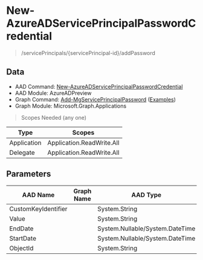 # New-AzureADServicePrincipalPasswordCredential

> /servicePrincipals/{servicePrincipal-id}/addPassword

## Data

+ AAD Command: [New-AzureADServicePrincipalPasswordCredential](https://docs.microsoft.com/en-us/powershell/module/AzureADPreview/New-AzureADServicePrincipalPasswordCredential)
+ AAD Module: AzureADPreview
+ Graph Command: [Add-MgServicePrincipalPassword](https://docs.microsoft.com/en-us/powershell/module/Microsoft.Graph.Applications/Add-MgServicePrincipalPassword) ([Examples](https://github.com/orgs/msgraph/discussions?discussions_q=Add-MgServicePrincipalPassword))
+ Graph Module: Microsoft.Graph.Applications

> Scopes Needed (any one)

|Type|Scopes|
|---|---|
|Application|Application.ReadWrite.All|
|Delegate|Application.ReadWrite.All|

## Parameters

|AAD Name|Graph Name|AAD Type|Graph Type|Infos|
|---|---|---|---|---|
|CustomKeyIdentifier||System.String|||
|Value||System.String|||
|EndDate||System.Nullable/System.DateTime|||
|StartDate||System.Nullable/System.DateTime|||
|ObjectId||System.String|||

